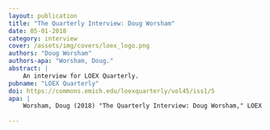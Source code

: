 ```yaml
---
layout: publication
title: "The Quarterly Interview: Doug Worsham"
date: 05-01-2018
category: interview
cover: /assets/img/covers/loex_logo.png
authors: "Doug Worsham"
authors-apa: "Worsham, Doug."
abstract: |
    An interview for LOEX Quarterly.
pubname: "LOEX Quarterly"
doi: https://commons.emich.edu/loexquarterly/vol45/iss1/5 
apa: |
    Worsham, Doug (2018) "The Quarterly Interview: Doug Worsham," LOEX Quarterly: Vol. 45 : Iss. 1 , Article 5. 
    
---
```



